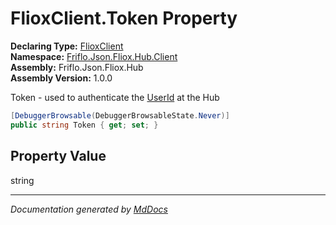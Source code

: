 ﻿<!--  
  <auto-generated>   
    The contents of this file were generated by a tool.  
    Changes to this file may be list if the file is regenerated  
  </auto-generated>   
-->

# FlioxClient.Token Property

**Declaring Type:** [FlioxClient](../index.md)  
**Namespace:** [Friflo.Json.Fliox.Hub.Client](../../index.md)  
**Assembly:** Friflo.Json.Fliox.Hub  
**Assembly Version:** 1.0.0

Token \- used to authenticate the [UserId](UserId.md) at the Hub

```csharp
[DebuggerBrowsable(DebuggerBrowsableState.Never)]
public string Token { get; set; }
```

## Property Value

string

___

*Documentation generated by [MdDocs](https://github.com/ap0llo/mddocs)*
